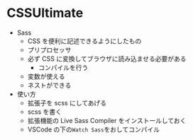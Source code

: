 # CSSUltimate

- Sass
  - CSS を便利に記述できるようにしたもの
  - プリプロセッサ
  - 必ず CSS に変換してブラウザに読み込ませる必要がある
    - コンパイルを行う
  - 変数が使える
  - ネストができる
- 使い方
  - 拡張子を scss にしてあげる
  - scss を書く
  - 拡張機能の Live Sass Compiler をインストールしておく
  - VSCode の下の`Watch Sass`をおしてコンパイル
